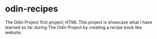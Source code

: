 # odin-recipes
The Odin Project first project; HTML
This project is showcase what I have learned so far during The Odin Project by creating a recipe book like website.